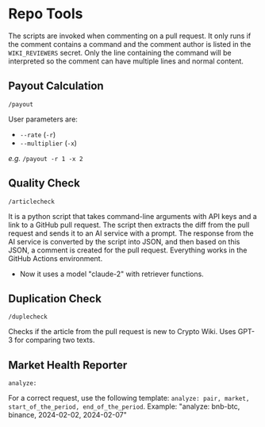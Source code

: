 # Repo Tools

The scripts are invoked when commenting on a pull request. It only runs if the comment contains a command and the comment author is listed in the `WIKI_REVIEWERS` secret. Only the line containing the command will be interpreted so the comment can have multiple lines and normal content.

## Payout Calculation

`/payout`

User parameters are:

- `--rate` (`-r`)
- `--multiplier` (`-x`)

_e.g._ `/payout -r 1 -x 2`

## Quality Check

`/articlecheck`

It is a python script that takes command-line arguments with API keys and a link to a GitHub pull request. The script then extracts the diff from the pull request and sends it to an AI service with a prompt. The response from the AI service is converted by the script into JSON, and then based on this JSON, a comment is created for the pull request. Everything works in the GitHub Actions environment.

- Now it uses a model "claude-2" with retriever functions.

## Duplication Check

`/duplecheck`

Checks if the article from the pull request is new to Crypto Wiki. Uses GPT-3 for comparing two texts. 

## Market Health Reporter

`analyze:`

For a correct request, use the following template: `analyze: pair, market, start_of_the_period, end_of_the_period`. Example: "analyze: bnb-btc, binance, 2024-02-02, 2024-02-07"
